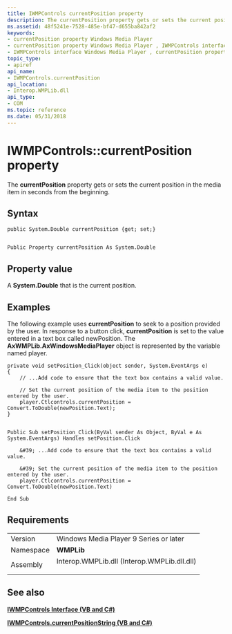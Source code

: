 ```yaml
---
title: IWMPControls currentPosition property
description: The currentPosition property gets or sets the current position in the media item in seconds from the beginning.
ms.assetid: 48f5241e-7528-485e-bf47-d655ba842af2
keywords:
- currentPosition property Windows Media Player
- currentPosition property Windows Media Player , IWMPControls interface
- IWMPControls interface Windows Media Player , currentPosition property
topic_type:
- apiref
api_name:
- IWMPControls.currentPosition
api_location:
- Interop.WMPLib.dll
api_type:
- COM
ms.topic: reference
ms.date: 05/31/2018
---
```


# IWMPControls::currentPosition property

The **currentPosition** property gets or sets the current position in the media item in seconds from the beginning.

## Syntax


```CSharp
public System.Double currentPosition {get; set;}
```


```VB

Public Property currentPosition As System.Double
```





## Property value

A **System.Double** that is the current position.

## Examples

The following example uses **currentPosition** to seek to a position provided by the user. In response to a button click, **currentPosition** is set to the value entered in a text box called newPosition. The **AxWMPLib.AxWindowsMediaPlayer** object is represented by the variable named player.


```CSharp
private void setPosition_Click(object sender, System.EventArgs e)
{ 
    // ...Add code to ensure that the text box contains a valid value.
 
    // Set the current position of the media item to the position entered by the user.
    player.Ctlcontrols.currentPosition = Convert.ToDouble(newPosition.Text);
}
```


```VB

Public Sub setPosition_Click(ByVal sender As Object, ByVal e As System.EventArgs) Handles setPosition.Click

    &#39; ...Add code to ensure that the text box contains a valid value.

    &#39; Set the current position of the media item to the position entered by the user.
    player.Ctlcontrols.currentPosition = Convert.ToDouble(newPosition.Text)

End Sub
```





## Requirements



|                      |                                                                                                                        |
|----------------------|------------------------------------------------------------------------------------------------------------------------|
| Version<br/>   | Windows Media Player 9 Series or later<br/>                                                                      |
| Namespace<br/> | **WMPLib**<br/>                                                                                                  |
| Assembly<br/>  | <dl> <dt>Interop.WMPLib.dll (Interop.WMPLib.dll.dll)</dt> </dl> |



## See also

<dl> <dt>

[**IWMPControls Interface (VB and C#)**](iwmpcontrols--vb-and-c.md)
</dt> <dt>

[**IWMPControls.currentPositionString (VB and C#)**](wmplibiwmpcontrols-iwmpcontrols-currentpositionstring--vb-and-c.md)
</dt> </dl>

 

 





